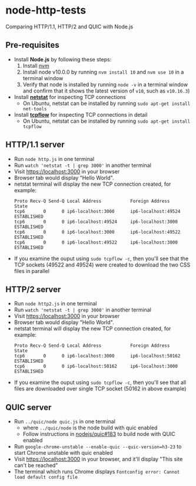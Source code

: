 # node-http-tests
Comparing HTTP/1.1, HTTP/2 and QUIC with Node.js

## Pre-requisites

- Install **Node.js** by following these steps:
  1. Install [nvm](https://github.com/nvm-sh/nvm#installation-and-update)
  1. Install node v10.0.0 by running `nvm install 10` and `nvm use 10` in a terminal window
  1. Verify that node is installed by running `node -v` in a terminal window and confirm that it shows the latest version of `v10`, such as `v10.16.3`)
- Install [**netstat**](https://en.wikipedia.org/wiki/Netstat) for inspecting TCP connections
  - On Ubuntu, netstat can be installed by running `sudo apt-get install net-tools`
- Install [**tcpflow**](https://github.com/simsong/tcpflow) for inspecting TCP connections in detail
  - On Ubuntu, netstat can be installed by running `sudo apt-get install tcpflow`

## HTTP/1.1 server

* Run `node http.js` in one terminal
* Run `watch 'netstat -t | grep 3000'` in another terminal
* Visit [https://localhost:3000](https://localhost:3000) in your browser
* Browser tab would display "Hello World".
* netstat terminal will display the new TCP connection created, for example:
  ```console
  Proto Recv-Q Send-Q Local Address           Foreign Address         State      
  tcp6       0      0 ip6-localhost:3000      ip6-localhost:49524     ESTABLISHED
  tcp6       0      0 ip6-localhost:49524     ip6-localhost:3000      ESTABLISHED
  tcp6       0      0 ip6-localhost:3000      ip6-localhost:49522     ESTABLISHED
  tcp6       0      0 ip6-localhost:49522     ip6-localhost:3000      ESTABLISHED
  ```
* If you examine the ouput using `sudo tcpflow -c`, then you'll see that the TCP sockets (49522 and 49524) were created to download the two CSS files in parallel

## HTTP/2 server

* Run `node http2.js` in one terminal
* Run `watch 'netstat -t | grep 3000'` in another terminal
* Visit [https://localhost:3000](https://localhost:3000) in your browser
* Browser tab would display "Hello World".
* netstat terminal will display the new TCP connection created, for example:
  ```console
  Proto Recv-Q Send-Q Local Address           Foreign Address         State      
  tcp6       0      0 ip6-localhost:3000      ip6-localhost:50162     ESTABLISHED
  tcp6       0      0 ip6-localhost:50162     ip6-localhost:3000      ESTABLISHED
  ```
* If you examine the ouput using `sudo tcpflow -c`, then you'll see that all files are downloaded over single TCP socket (50162 in above example)

## QUIC server

* Run `../quic/node quic.js` in one terminal
  * where `../quic/node` is the node build with quic enabled
  * Follow instructions in [nodejs/quic#183](https://github.com/nodejs/quic/issues/183) to build node with QUIC enabled
* Run `google-chrome-unstable --enable-quic --quic-version=h3-23` to start Chrome unstable with quic enabled
* Visit [https://localhost:3000](https://localhost:3000) in your browser, and it'll display "This site can't be reached"
* The terminal which runs Chrome displays `Fontconfig error: Cannot load default config file`

